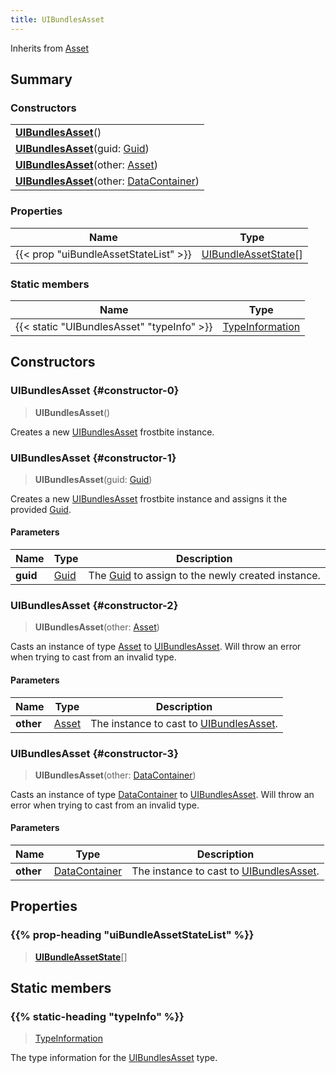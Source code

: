 ```yaml
---
title: UIBundlesAsset
---
```


Inherits from 
[Asset](/vext/ref/fb/asset)

## Summary
### Constructors
| |
| ----------- |
| **[UIBundlesAsset](#constructor-0)**() |
| **[UIBundlesAsset](#constructor-1)**(guid: [Guid](/vext/ref/shared/class/guid)) |
| **[UIBundlesAsset](#constructor-2)**(other: [Asset](/vext/ref/fb/asset)) |
| **[UIBundlesAsset](#constructor-3)**(other: [DataContainer](/vext/ref/shared/class/datacontainer)) |

### Properties
| Name | Type |
| ---- | ---- |
| {{< prop "uiBundleAssetStateList" >}} | [UIBundleAssetState](/vext/ref/fb/uibundleassetstate)[] |

### Static members
| Name | Type |
| ---- | ---- |
| {{< static "UIBundlesAsset" "typeInfo" >}} | [TypeInformation](/vext/ref/shared/class/typeinformation) |

## Constructors
### UIBundlesAsset {#constructor-0}
> **UIBundlesAsset**()

Creates a new [UIBundlesAsset](/vext/ref/fb/uibundlesasset) frostbite instance.

### UIBundlesAsset {#constructor-1}
> **UIBundlesAsset**(guid: [Guid](/vext/ref/shared/class/guid))

Creates a new [UIBundlesAsset](/vext/ref/fb/uibundlesasset) frostbite instance and assigns it the provided [Guid](/vext/ref/shared/class/guid).

#### Parameters
| Name | Type | Description |
| ---- | ---- | ----------- |
| **guid** | [Guid](/vext/ref/shared/class/guid) | The [Guid](/vext/ref/shared/class/guid) to assign to the newly created instance. |

### UIBundlesAsset {#constructor-2}
> **UIBundlesAsset**(other: [Asset](/vext/ref/fb/asset))

Casts an instance of type [Asset](/vext/ref/fb/asset) to [UIBundlesAsset](/vext/ref/fb/uibundlesasset). Will throw an error when trying to cast from an invalid type.

#### Parameters
| Name | Type | Description |
| ---- | ---- | ----------- |
| **other** | [Asset](/vext/ref/fb/asset) | The instance to cast to [UIBundlesAsset](/vext/ref/fb/uibundlesasset). |

### UIBundlesAsset {#constructor-3}
> **UIBundlesAsset**(other: [DataContainer](/vext/ref/shared/class/datacontainer))

Casts an instance of type [DataContainer](/vext/ref/shared/class/datacontainer) to [UIBundlesAsset](/vext/ref/fb/uibundlesasset). Will throw an error when trying to cast from an invalid type.

#### Parameters
| Name | Type | Description |
| ---- | ---- | ----------- |
| **other** | [DataContainer](/vext/ref/shared/class/datacontainer) | The instance to cast to [UIBundlesAsset](/vext/ref/fb/uibundlesasset). |

## Properties
### {{% prop-heading "uiBundleAssetStateList" %}}
> **[UIBundleAssetState](/vext/ref/fb/uibundleassetstate)**[]

## Static members
### {{% static-heading "typeInfo" %}}
> [TypeInformation](/vext/ref/shared/class/typeinformation)

The type information for the [UIBundlesAsset](/vext/ref/fb/uibundlesasset) type.

